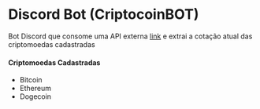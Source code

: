 # Discord Bot (CriptocoinBOT)
Bot Discord que consome uma API externa <a href="https://api.binance.com/api/v3/ticker/price" target="_blank" >link</a> e extrai a cotação atual das criptomoedas cadastradas

<h4 > 
    Criptomoedas Cadastradas
</h4>

* Bitcoin
* Ethereum
* Dogecoin
